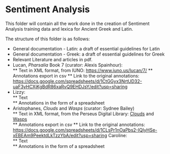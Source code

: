 # Sentiment Analysis

This folder will contain all the work done in the creation of Sentiment Analysis training data and lexica for Ancient Greek and Latin. 

The structure of this folder is as follows: 
* General documentation - Latin: a draft of essential guidelines for Latin
* General documentation - Greek: a draft of essential guidelines for Greek
* Relevant Literature and articles in pdf. 
* Lucan, _Pharsalia_ Book 7 (curator: Alexis Spainhour):   
	** Text in XML format, from IUNO: https://www.iuno.us/lucan/7/
	** Annotations export in csv
  	** Link to the original annotations: https://docs.google.com/spreadsheets/d/1CtGGyx3NrtUD32-uaF3yHCXjKgBdR86xaRvQ9EHDJsY/edit?usp=sharing   
* Lizzy:   
	** Text   
	** Annotations in the form of a spreadsheet   
* Aristophanes, _Clouds_ and _Wasps_ (curator: Sydnee Bailey)  
	** Text in XML format, from the Perseus Digital Library: [Clouds]([url](https://www.perseus.tufts.edu/hopper/text?doc=Perseus:text:1999.01.0027)) and [Wasps]([url](https://www.perseus.tufts.edu/hopper/text?doc=Perseus:text:1999.01.0043))   
	** Annotations export in csv
  	** Link to the original annotations: https://docs.google.com/spreadsheets/d/1CLsPr1nOaPbs2-IQIyHSe-xEBEAm9PeektdLkTzzYbA/edit?usp=sharing 
Caroline:   
	** Text   
	** Annotations in the form of a spreadsheet   


